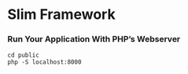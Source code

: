 # Slim Framework

### Run Your Application With PHP’s Webserver
```
cd public
php -S localhost:8000
```